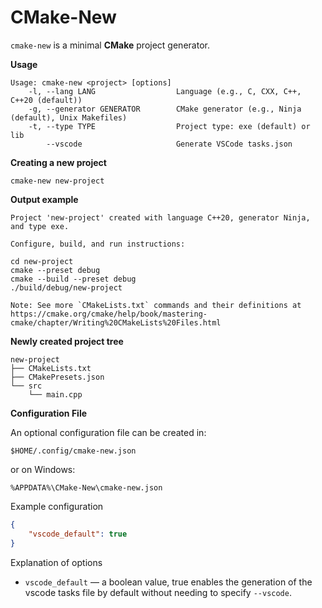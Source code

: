 # CMake-New

`cmake-new` is a minimal **CMake** project generator.

**Usage**

```plaintext
Usage: cmake-new <project> [options]
    -l, --lang LANG                  Language (e.g., C, CXX, C++, C++20 (default))
    -g, --generator GENERATOR        CMake generator (e.g., Ninja (default), Unix Makefiles)
    -t, --type TYPE                  Project type: exe (default) or lib
        --vscode                     Generate VSCode tasks.json
```


**Creating a new project**
```shell
cmake-new new-project
```
**Output example**

```plaintext
Project 'new-project' created with language C++20, generator Ninja, and type exe.

Configure, build, and run instructions:

cd new-project
cmake --preset debug
cmake --build --preset debug
./build/debug/new-project

Note: See more `CMakeLists.txt` commands and their definitions at
https://cmake.org/cmake/help/book/mastering-cmake/chapter/Writing%20CMakeLists%20Files.html
```

**Newly created project tree**

```plaintext
new-project
├── CMakeLists.txt
├── CMakePresets.json
└── src
    └── main.cpp
```

**Configuration File**

An optional configuration file can be created in:
```shell
$HOME/.config/cmake-new.json
```

or on Windows:
```batch
%APPDATA%\CMake-New\cmake-new.json
```

Example configuration
```json
{
    "vscode_default": true
}
```

Explanation of options

* `vscode_default` — a boolean value, true enables the generation of the vscode tasks file by default without needing to specify `--vscode`.